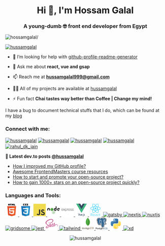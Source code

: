 <h1 align="center">Hi 👋, I'm Hossam Galal</h1>

<h3 align="center">A young-dumb 🤓 front end developer from Egypt</h3>
<p align="left"> <img src=https://komarev.com/ghpvc/?username=hussamgalal alt=hossamgalal/> </p>

<p align="left"> <a href="https://twitter.com/hussamgalal" target="blank"><img src="https://img.shields.io/twitter/follow/hussamgalal?logo=twitter&style=for-the-badge" alt="hussamgalal" /></a> </p>


- 🤔 I’m looking for help with [github-profile-readme-generator](https://github.com/hussamgalal/github-profile-readme-generator)

- 💬 Ask me about **react, vue and gsap**

- 📫 Reach me at **hussamgalal999@gmail.com**

- 👨‍💻 All of my projects are available at [hussamgalal](https://hussamgalal.github.io)

- ⚡ Fun fact **Chai tastes way better than Coffee | Change my mind!**

I have a bug to document technical stuffs that I do, which can be found at my [blog](https://hussamgalal.github.io/blog)

<h3 align="left">Connect with me:</h3>
<p align="left">
<a href="https://codepen.io/hussamgalal" target="blank"><img align="center" src="https://cdn.jsdelivr.net/npm/simple-icons@3.0.1/icons/codepen.svg" alt="hussamgalal" height="30" width="40" /></a>
<a href="https://dev.to/hussamgalal" target="blank"><img align="center" src="https://cdn.jsdelivr.net/npm/simple-icons@3.0.1/icons/dev-dot-to.svg" alt="hussamgalal" height="30" width="40" /></a>
<a href="https://twitter.com/hussamgalal" target="blank"><img align="center" src="https://cdn.jsdelivr.net/npm/simple-icons@3.0.1/icons/twitter.svg" alt="hussamgalal" height="30" width="40" /></a>
<a href="https://linkedin.com/in/hussamgalal" target="blank"><img align="center" src="https://cdn.jsdelivr.net/npm/simple-icons@3.0.1/icons/linkedin.svg" alt="hussamgalal" height="30" width="40" /></a>
<a href="https://instagram.com/rahul_dk_jain" target="blank"><img align="center" src="https://cdn.jsdelivr.net/npm/simple-icons@3.0.1/icons/instagram.svg" alt="rahul_dk_jain" height="30" width="40" /></a>
</p>

**📕 Latest dev.to posts [@hussamgalal](https://dev.to/hussamgalal)**
<!-- BLOG-POST-LIST:START -->
- [How I improved my GitHub profile?](https://dev.to/hussamgalal/how-i-improved-my-github-profile-480c)
- [Awesome FrontendMasters course resources](https://dev.to/hussamgalal/awesome-frontendmasters-course-resources-1gj2)
- [How to start and promote your open-source project?](https://dev.to/hussamgalal/how-to-start-and-promote-your-open-source-project-3ebp)
- [How to gain 1000+ stars on an open-source project quickly?](https://dev.to/hussamgalal/how-my-project-repo-reached-200-stars-in-less-than-36-hours-on-github-2l15)
<!-- BLOG-POST-LIST:END -->

<h3 align="left">Languages and Tools:</h3>
<p align="left">
    <a href="https://www.w3.org/html/" target="_blank"> <img src="https://raw.githubusercontent.com/devicons/devicon/master/icons/html5/html5-original-wordmark.svg" alt="html5" width="40" height="40"/> </a>
    <a href="https://www.w3schools.com/css/" target="_blank"> <img src="https://raw.githubusercontent.com/devicons/devicon/master/icons/css3/css3-original-wordmark.svg" alt="css3" width="40" height="40"/> </a>
    <a href="https://developer.mozilla.org/en-US/docs/Web/JavaScript" target="_blank"> <img src="https://raw.githubusercontent.com/devicons/devicon/master/icons/javascript/javascript-original.svg" alt="javascript" width="40" height="40"/> </a>
      <a href="https://nodejs.org" target="_blank"> <img src="https://raw.githubusercontent.com/devicons/devicon/master/icons/nodejs/nodejs-original-wordmark.svg" alt="nodejs" width="40" height="40"/> </a>
    <a href="https://expressjs.com" target="_blank"> <img src="https://raw.githubusercontent.com/devicons/devicon/master/icons/express/express-original-wordmark.svg" alt="express" width="40" height="40"/> </a>
      <a href="https://vuejs.org/" target="_blank"> <img src="https://raw.githubusercontent.com/devicons/devicon/master/icons/vuejs/vuejs-original-wordmark.svg" alt="vuejs" width="40" height="40"/> </a>
      <a href="https://reactjs.org/" target="_blank"> <img src="https://raw.githubusercontent.com/devicons/devicon/master/icons/react/react-original-wordmark.svg" alt="react" width="40" height="40"/> </a>
  <a href="https://www.gatsbyjs.com/" target="_blank"> <img src="https://www.vectorlogo.zone/logos/gatsbyjs/gatsbyjs-icon.svg" alt="gatsby" width="40" height="40"/> </a>
    <a href="https://nextjs.org/" target="_blank"> <img src="https://cdn.worldvectorlogo.com/logos/nextjs-3.svg" alt="nextjs" width="40" height="40"/> </a>
    <a href="https://nuxtjs.org/" target="_blank"> <img src="https://www.vectorlogo.zone/logos/nuxtjs/nuxtjs-icon.svg" alt="nuxtjs" width="40" height="40"/> </a> 
  <a href="https://gridsome.org/" target="_blank"> <img src="https://www.vectorlogo.zone/logos/gridsome/gridsome-icon.svg" alt="gridsome" width="40" height="40"/</a>
    <a href="https://jestjs.io" target="_blank"> <img src="https://www.vectorlogo.zone/logos/jestjsio/jestjsio-icon.svg" alt="jest" width="40" height="40"/> </a>
      <a href="https://sass-lang.com" target="_blank"> <img src="https://raw.githubusercontent.com/devicons/devicon/master/icons/sass/sass-original.svg" alt="sass" width="40" height="40"/> </a>
    <a href="https://tailwindcss.com/" target="_blank"> <img src="https://www.vectorlogo.zone/logos/tailwindcss/tailwindcss-icon.svg" alt="tailwind" width="40" height="40"/> </a>
    <a href="https://www.mongodb.com/" target="_blank"> <img src="https://raw.githubusercontent.com/devicons/devicon/master/icons/mongodb/mongodb-original-wordmark.svg" alt="mongodb" width="40" height="40"/> </a>
    <a href="https://www.postgresql.org" target="_blank"> <img src="https://raw.githubusercontent.com/devicons/devicon/master/icons/postgresql/postgresql-original-wordmark.svg" alt="postgresql" width="40" height="40"/> </a>
    <a href="https://www.python.org" target="_blank"> <img src="https://raw.githubusercontent.com/devicons/devicon/master/icons/python/python-original.svg" alt="python" width="40" height="40"/> </a>
    <a href="https://www.adobe.com/products/xd.html" target="_blank"> <img src="https://cdn.worldvectorlogo.com/logos/adobe-xd.svg" alt="xd" width="40" height="40"/> </a> 
    </p>


<p align="center"> <img src=https://github-readme-stats.vercel.app/api?username=hussamgalal&show_icons=true alt=hussamgalal /> </p>
